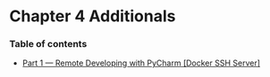 # Chapter 4 Additionals

### Table of contents

* [Part 1 — Remote Developing with PyCharm \[Docker SSH Server\]](chapter-4-additionals/part-1-remote-developing-with-pycharm-docker-ssh-server.md)
